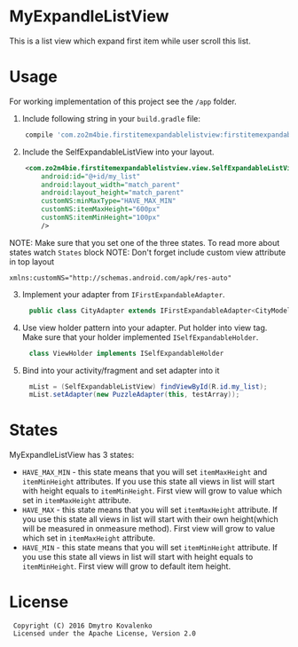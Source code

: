 # MyExpandleListView

This is a list view which expand first item while user scroll this list.

# Usage

For working implementation of this project see the `/app` folder.

1. Include following string in your `build.gradle` file:

```gradle
    compile 'com.zo2m4bie.firstitemexpandablelistview:firstitemexpandablelistview:0.0.6'
```

2. Include the SelfExpandableListView into your layout.

```xml
    <com.zo2m4bie.firstitemexpandablelistview.view.SelfExpandableListView
        android:id="@+id/my_list"
        android:layout_width="match_parent"
        android:layout_height="match_parent"
        customNS:minMaxType="HAVE_MAX_MIN"
        customNS:itemMaxHeight="600px"
        customNS:itemMinHeight="100px"
        />
```
NOTE: Make sure that you set one of the three states. To read more about states watch `States` block
NOTE: Don't forget  include custom view attribute in top layout

    xmlns:customNS="http://schemas.android.com/apk/res-auto"

3. Implement your adapter from `IFirstExpandableAdapter`.

```java
     public class CityAdapter extends IFirstExpandableAdapter<CityModel>
```

4. Use view holder pattern into your adapter. Put holder into view tag. Make sure that your holder implemented `ISelfExpandableHolder`.

```java
     class ViewHolder implements ISelfExpandableHolder
```

5. Bind into your activity/fragment and set adapter into it

```java
     mList = (SelfExpandableListView) findViewById(R.id.my_list);
     mList.setAdapter(new PuzzleAdapter(this, testArray));
```

# States

MyExpandleListView has 3 states:

* `HAVE_MAX_MIN` - this state means that you will set  `itemMaxHeight` and `itemMinHeight` attributes. If you use this state all views in list will start with height equals to `itemMinHeight`. First view will grow to value which set in `itemMaxHeight` attribute.
* `HAVE_MAX` - this state means that you will set  `itemMaxHeight` attribute. If you use this state all views in list will start with their own height(which will be measured in onmeasure method). First view will grow to value which set in `itemMaxHeight` attribute.
* `HAVE_MIN` - this state means that you will set  `itemMinHeight` attribute. If you use this state all views in list will start with height equals to `itemMinHeight`. First view will grow to default item height.

# License

     Copyright (C) 2016 Dmytro Kovalenko
     Licensed under the Apache License, Version 2.0
